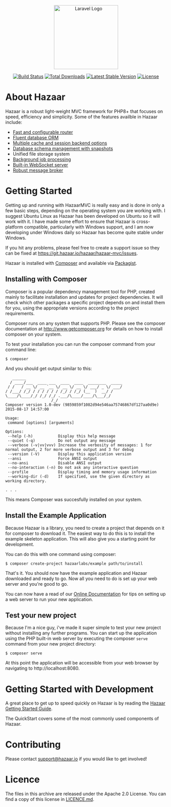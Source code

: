 <p align="center"><a href="https://hazaar.io" target="_blank"><img src="https://git.hazaar.io/hazaar/hazaar-mvc/-/raw/master/libs/hazaar-icon-lg.png?inline=false" width="200" alt="Laravel Logo"></a></p>

<p align="center">
<a href="https://github.com/laravel/framework/actions"><img src="https://git.hazaar.io/hazaar/hazaar-mvc/badges/master/pipeline.svg" alt="Build Status"></a>
<a href="https://packagist.org/packages/laravel/framework"><img src="https://img.shields.io/packagist/dt/hazaarlabs/hazaar-mvc" alt="Total Downloads"></a>
<a href="https://packagist.org/packages/laravel/framework"><img src="https://img.shields.io/packagist/v/hazaarlabs/hazaar-mvc" alt="Latest Stable Version"></a>
<a href="https://packagist.org/packages/laravel/framework"><img src="https://img.shields.io/packagist/l/hazaarlabs/hazaar-mvc" alt="License"></a>
</p>

# About Hazaar

Hazaar is a robust light-weight MVC framework for PHP8+ that focuses on speed, efficiency and simplicity.  Some of the
features availble in Hazaar include:

* [Fast and configurable router](https://hazaar.io/docs/basics/routing.html)
* [Fluent database ORM](https://hazaar.io/docs/dbi/overview.html)
* [Multiple cache and session backend options](https://hazaar.io/docs/advanced/caching/overview.html)
* [Database schema management with snapshots](https://hazaar.io/docs/dbi/schema-manager.html)
* Unified file storage system
* [Background job processing](https://hazaar.io/docs/components/warlock/delayed-exec.html)
* [Built-in WebSocket server](https://hazaar.io/docs/components/warlock/overview.html)
* [Robust message broker](https://hazaar.io/docs/components/warlock/realtime-signalling.html)

# Getting Started

Getting up and running with HazaarMVC is really easy and is done in only a few basic
steps, depending on the operating system you are working with.  I suggest Ubuntu Linux
as Hazaar has been developed on Ubuntu so it will work with it.  I have made some effort
to ensure that Hazaar is cross-platform compatible, particularly with Windows support, and
I am now developing under Windows daily so Hazaar has become quite stable under Windows.

If you hit any problems, please feel free to create a support issue so they can be fixed
at https://git.hazaar.io/hazaar/hazaar-mvc/issues.

Hazaar is installed with [Composer](http://getcomposer.org) and available via
[Packagist](http://packagist.org). 

## Installing with Composer

Composer is a popular dependency management tool for PHP, created mainly to facilitate
installation and updates for project dependencies. It will check which other packages
a specific project depends on and install them for you, using the appropriate versions
according to the project requirements.

Composer runs on any system that supports PHP.  Please see the composer documentation at
http://www.getcomposer.org for details on how to install composer on your system.

To test your installation you can run the composer command from your command line:

```
$ composer
```

And you should get output similar to this:

```
   ______
  / ____/___  ____ ___  ____  ____  ________  _____
 / /   / __ \/ __ `__ \/ __ \/ __ \/ ___/ _ \/ ___/
/ /___/ /_/ / / / / / / /_/ / /_/ (__  )  __/ /
\____/\____/_/ /_/ /_/ .___/\____/____/\___/_/
                    /_/
Composer version 1.0-dev (9859859f1082d94e546aa75746867df127aa0d9e) 2015-08-17 14:57:00

Usage:
 command [options] [arguments]

Options:
 --help (-h)           Display this help message
 --quiet (-q)          Do not output any message
 --verbose (-v|vv|vvv) Increase the verbosity of messages: 1 for normal output, 2 for more verbose output and 3 for debug
 --version (-V)        Display this application version
 --ansi                Force ANSI output
 --no-ansi             Disable ANSI output
 --no-interaction (-n) Do not ask any interactive question
 --profile             Display timing and memory usage information
 --working-dir (-d)    If specified, use the given directory as working directory.

. . .
```

This means Composer was succesfully installed on your system.

## Install the Example Application

Because Hazaar is a library, you need to create a project that depends on it for composer
to download it.  The easiest way to do this is to install the example skeleton application.  This will
also give you a starting point for development.

You can do this with one command using composer:

```
$ composer create-project hazaarlabs/example path/to/install
```

That's it.  You should now have the example application and Hazaar downloaded and ready
to go. Now all you need to do is set up your web server and you're good to go.  

You can now have a read of our [Online Documentation](https://scroly.io/hazaarmvc) for tips
on setting up a web server to run your new application.

## Test your new project

Because I'm a nice guy, i've made it super simple to test your new project without installing
any further programs.  You can start up the application using the PHP built-in web server
by executing the composer `serve` command from your new project directory:

```
$ composer serve
```

At this point the application will be accessible from your web browser by navigating to
http://localhost:8080.


# Getting Started with Development

A great place to get up to speed quickly on Hazaar is by reading the
[Hazaar Getting Started Guide](https://scroly.io/hazaarmvc/latest/getting_started/requirements.md).

The QuickStart covers some of the most commonly used components of Hazaar.

# Contributing

Please contact [support@hazaar.io](mailto:support@hazaar.io) if you would like to
get involved!

# Licence

The files in this archive are released under the Apache 2.0 License. You can find a
 copy of this license in [LICENCE.md](https://git.hazaar.io/hazaar/hazaar-mvc/blob/master/LICENCE.md).
